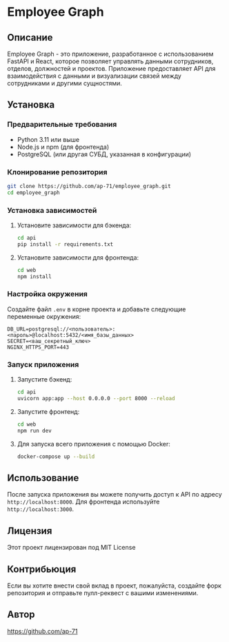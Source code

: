 # Employee Graph

## Описание
Employee Graph - это приложение, разработанное с использованием FastAPI и React, которое позволяет управлять данными сотрудников, отделов, должностей и проектов. Приложение предоставляет API для взаимодействия с данными и визуализации связей между сотрудниками и другими сущностями.

## Установка

### Предварительные требования
- Python 3.11 или выше
- Node.js и npm (для фронтенда)
- PostgreSQL (или другая СУБД, указанная в конфигурации)

### Клонирование репозитория
```bash
git clone https://github.com/ap-71/employee_graph.git
cd employee_graph
```

### Установка зависимостей
1. Установите зависимости для бэкенда:
   ```bash
   cd api
   pip install -r requirements.txt
   ```

2. Установите зависимости для фронтенда:
   ```bash
   cd web
   npm install
   ```

### Настройка окружения
Создайте файл `.env` в корне проекта и добавьте следующие переменные окружения:
```
DB_URL=postgresql://<пользователь>:<пароль>@localhost:5432/<имя_базы_данных>
SECRET=<ваш_секретный_ключ>
NGINX_HTTPS_PORT=443
```

### Запуск приложения
1. Запустите бэкенд:
   ```bash
   cd api
   uvicorn app:app --host 0.0.0.0 --port 8000 --reload
   ```

2. Запустите фронтенд:
   ```bash
   cd web
   npm run dev
   ```

3. Для запуска всего приложения с помощью Docker:
   ```bash
   docker-compose up --build
   ```

## Использование
После запуска приложения вы можете получить доступ к API по адресу `http://localhost:8000`. Для фронтенда используйте `http://localhost:3000`.

## Лицензия
Этот проект лицензирован под MIT License

## Контрибьюция
Если вы хотите внести свой вклад в проект, пожалуйста, создайте форк репозитория и отправьте пулл-реквест с вашими изменениями.

## Автор
https://github.com/ap-71